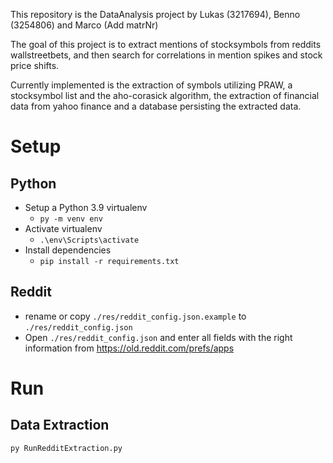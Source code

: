 This repository is the DataAnalysis project by Lukas (3217694), Benno (3254806) and Marco (Add matrNr)

The goal of this project is to extract mentions of stocksymbols from reddits wallstreetbets, and then search for 
correlations in mention spikes and stock price shifts.

Currently implemented is the extraction of symbols utilizing PRAW, a stocksymbol list and the aho-corasick algorithm,
the extraction of financial data from yahoo finance and a database persisting the extracted data.

# Setup
## Python
* Setup a Python 3.9 virtualenv
    * ```py -m venv env```
* Activate virtualenv
    * ```.\env\Scripts\activate```
* Install dependencies
    * ```pip install -r requirements.txt```
## Reddit
* rename or copy ``./res/reddit_config.json.example`` to ``./res/reddit_config.json``
* Open ``./res/reddit_config.json`` and enter all fields with the right information from https://old.reddit.com/prefs/apps

# Run
## Data Extraction
```py RunRedditExtraction.py```